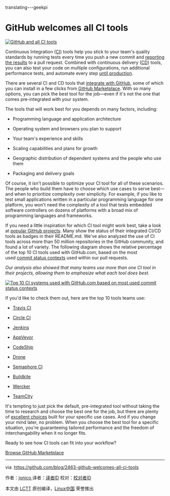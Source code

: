 translating---geekpi

GitHub welcomes all CI tools
====================


[![GitHub and all CI tools](https://user-images.githubusercontent.com/29592817/32509084-2d52c56c-c3a1-11e7-8c49-901f0f601faf.png)][11] 

Continuous Integration ([CI][12]) tools help you stick to your team's quality standards by running tests every time you push a new commit and [reporting the results][13] to a pull request. Combined with continuous delivery ([CD][14]) tools, you can also test your code on multiple configurations, run additional performance tests, and automate every step [until production][15].

There are several CI and CD tools that [integrate with GitHub][16], some of which you can install in a few clicks from [GitHub Marketplace][17]. With so many options, you can pick the best tool for the job—even if it's not the one that comes pre-integrated with your system.

The tools that will work best for you depends on many factors, including:

*   Programming language and application architecture

*   Operating system and browsers you plan to support

*   Your team's experience and skills

*   Scaling capabilities and plans for growth

*   Geographic distribution of dependent systems and the people who use them

*   Packaging and delivery goals

Of course, it isn't possible to optimize your CI tool for all of these scenarios. The people who build them have to choose which use cases to serve best—and when to prioritize complexity over simplicity. For example, if you like to test small applications written in a particular programming language for one platform, you won't need the complexity of a tool that tests embedded software controllers on dozens of platforms with a broad mix of programming languages and frameworks.

If you need a little inspiration for which CI tool might work best, take a look at [popular GitHub projects][18]. Many show the status of their integrated CI/CD tools as badges in their README.md. We've also analyzed the use of CI tools across more than 50 million repositories in the GitHub community, and found a lot of variety. The following diagram shows the relative percentage of the top 10 CI tools used with GitHub.com, based on the most used [commit status contexts][19] used within our pull requests.

 _Our analysis also showed that many teams use more than one CI tool in their projects, allowing them to emphasize what each tool does best._ 

 [![Top 10 CI systems used with GitHub.com based on most used commit status contexts](https://user-images.githubusercontent.com/7321362/32575895-ea563032-c49a-11e7-9581-e05ec882658b.png)][20] 

If you'd like to check them out, here are the top 10 tools teams use:

*   [Travis CI][1]

*   [Circle CI][2]

*   [Jenkins][3]

*   [AppVeyor][4]

*   [CodeShip][5]

*   [Drone][6]

*   [Semaphore CI][7]

*   [Buildkite][8]

*   [Wercker][9]

*   [TeamCity][10]

It's tempting to just pick the default, pre-integrated tool without taking the time to research and choose the best one for the job, but there are plenty of [excellent choices][21] built for your specific use cases. And if you change your mind later, no problem. When you choose the best tool for a specific situation, you're guaranteeing tailored performance and the freedom of interchangability when it no longer fits.

Ready to see how CI tools can fit into your workflow?

[Browse GitHub Marketplace][22]

--------------------------------------------------------------------------------

via: https://github.com/blog/2463-github-welcomes-all-ci-tools

作者：[jonico  ][a]
译者：[译者ID](https://github.com/译者ID)
校对：[校对者ID](https://github.com/校对者ID)

本文由 [LCTT](https://github.com/LCTT/TranslateProject) 原创编译，[Linux中国](https://linux.cn/) 荣誉推出

[a]:https://github.com/jonico
[1]:https://travis-ci.org/
[2]:https://circleci.com/
[3]:https://jenkins.io/
[4]:https://www.appveyor.com/
[5]:https://codeship.com/
[6]:http://try.drone.io/
[7]:https://semaphoreci.com/
[8]:https://buildkite.com/
[9]:http://www.wercker.com/
[10]:https://www.jetbrains.com/teamcity/
[11]:https://user-images.githubusercontent.com/29592817/32509084-2d52c56c-c3a1-11e7-8c49-901f0f601faf.png
[12]:https://en.wikipedia.org/wiki/Continuous_integration
[13]:https://github.com/blog/2051-protected-branches-and-required-status-checks
[14]:https://en.wikipedia.org/wiki/Continuous_delivery
[15]:https://developer.github.com/changes/2014-01-09-preview-the-new-deployments-api/
[16]:https://github.com/works-with/category/continuous-integration
[17]:https://github.com/marketplace/category/continuous-integration
[18]:https://github.com/explore?trending=repositories#trending
[19]:https://developer.github.com/v3/repos/statuses/
[20]:https://user-images.githubusercontent.com/7321362/32575895-ea563032-c49a-11e7-9581-e05ec882658b.png
[21]:https://github.com/works-with/category/continuous-integration
[22]:https://github.com/marketplace/category/continuous-integration
